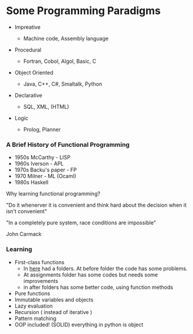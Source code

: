# Some Programming Paradigms


* Impreative
    - Machine code, Assembly language

* Procedural
    - Fortran, Cobol, Algol, Basic, C

* Object Oriented
    - Java, C++, C#, Smaltalk, Python

* Declarative
    - SQL, XML, (HTML)

* Logic
    - Prolog, Planner


### A Brief History of Functional Programming

* 1950s McCarthy - LISP
* 1960s Iverson  - APL
* 1970s Backu's paper - FP
* 1970 Milner - ML (Ocaml)
* 1980s Haskell


Why learning functional programming?

"Do it whenerver it is convenient
and think hard about the decision
when it isn't convenient"

"In a completely pure system,
race conditions are impossible"

John Carmack


### Learning

* First-class functions
  * In [here](/fclass-functions) had a folders. At before folder the code has some problems.
  * At assignments folder has some codes but needs some improvements
  * in after folders has some  better code, using function methods
* Pure functions
* Immutable variables and objects
* Lazy evaluation
* Recursion ( instead of iterative )
* Pattern matching
* OOP included! (SOLID) everything in python is object

